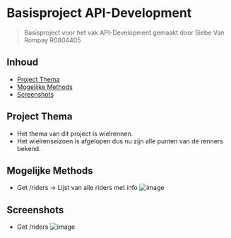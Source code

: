 # Basisproject API-Development
> Basisproject voor het vak API-Development
> gemaakt door Siebe Van Rompay R0804405

## Inhoud
* [Project Thema](#project-thema)
* [Mogelijke Methods](#Mogelijke-Methods)
* [Screenshots](#screenshots)


## Project Thema
- Het thema van dit project is wielrennen.
- Het wielrenseizoen is afgelopen dus nu zijn alle punten van de renners bekend.


## Mogelijke Methods

- Get /riders -> Lijst van alle riders met info
![image](https://user-images.githubusercontent.com/55507726/202534491-b46166cb-1994-4776-9818-a3d9ee4bf1f4.png)



## Screenshots
- Get /riders
![image](https://user-images.githubusercontent.com/55507726/202534491-b46166cb-1994-4776-9818-a3d9ee4bf1f4.png)
